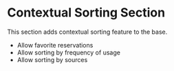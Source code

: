 # Contextual Sorting Section

This section adds contextual sorting feature to the base. 
* Allow favorite reservations
* Allow sorting by frequency of usage
* Allow sorting by sources
